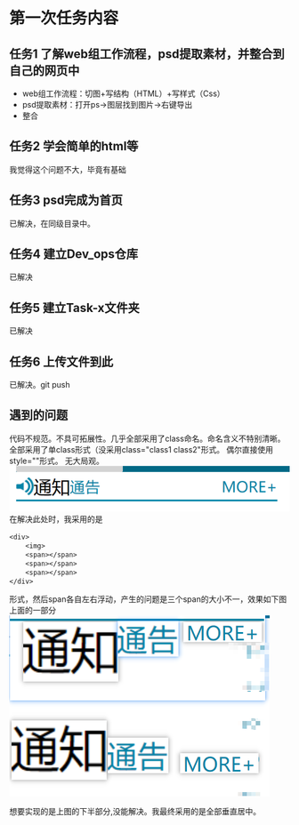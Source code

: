 # 第一次任务内容
## 任务1 了解web组工作流程，psd提取素材，并整合到自己的网页中
- web组工作流程：切图+写结构（HTML）+写样式（Css）
- psd提取素材：打开ps->图层找到图片->右键导出
- 整合
## 任务2 学会简单的html等
我觉得这个问题不大，毕竟有基础
## 任务3 psd完成为首页
已解决，在同级目录中。
## 任务4 建立Dev_ops仓库
已解决
## 任务5 建立Task-x文件夹
已解决
## 任务6 上传文件到此
已解决。git push
## 遇到的问题
代码不规范。不具可拓展性。几乎全部采用了class命名。命名含义不特别清晰。全部采用了单class形式（没采用class="class1 class2"形式。
偶尔直接使用style=""形式。
无大局观。
![](https://raw.githubusercontent.com/suings/Dev_ops/master/Task-1/questionimg/1.png)  
在解决此处时，我采用的是  

	<div>
		<img>
		<span></span>
		<span></span>	
		<span></span>
	</div>  

形式，然后span各自左右浮动，产生的问题是三个span的大小不一，效果如下图上面的一部分<br>
![](https://raw.githubusercontent.com/suings/Dev_ops/master/Task-1/questionimg/2.png)

想要实现的是上图的下半部分,没能解决。我最终采用的是全部垂直居中。